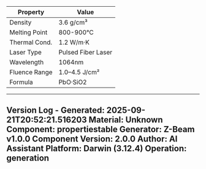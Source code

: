 | Property | Value |
|----------|-------|
| Density | 3.6 g/cm³ |
| Melting Point | 800-900°C |
| Thermal Cond. | 1.2 W/m·K |
| Laser Type | Pulsed Fiber Laser |
| Wavelength | 1064nm |
| Fluence Range | 1.0–4.5 J/cm² |
| Formula | PbO·SiO2 |


---
Version Log - Generated: 2025-09-21T20:52:21.516203
Material: Unknown
Component: propertiestable
Generator: Z-Beam v1.0.0
Component Version: 2.0.0
Author: AI Assistant
Platform: Darwin (3.12.4)
Operation: generation
---